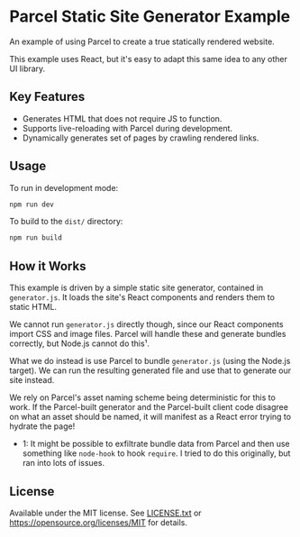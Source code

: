 # Parcel Static Site Generator Example
An example of using Parcel to create a true statically rendered website.

This example uses React, but it's easy to adapt this same idea to any other UI library.

## Key Features
* Generates HTML that does not require JS to function.
* Supports live-reloading with Parcel during development.
* Dynamically generates set of pages by crawling rendered links.

## Usage
To run in development mode:

```bash
npm run dev
```

To build to the `dist/` directory:

```bash
npm run build
```

## How it Works
This example is driven by a simple static site generator, contained in `generator.js`. It loads the site's React components and renders them to static HTML.

We cannot run `generator.js` directly though, since our React components import CSS and image files. Parcel will handle these and generate bundles correctly, but Node.js cannot do this¹.

What we do instead is use Parcel to bundle `generator.js` (using the Node.js target). We can run the resulting generated file and use that to generate our site instead.

We rely on Parcel's asset naming scheme being deterministic for this to work. If the Parcel-built generator and the Parcel-built client code disagree on what an asset should be named, it will manifest as a React error trying to hydrate the page!

* 1: It might be possible to exfiltrate bundle data from Parcel and then use something like `node-hook` to hook `require`. I tried to do this originally, but ran into lots of issues.

## License
Available under the MIT license. See [LICENSE.txt](LICENSE.txt) or <https://opensource.org/licenses/MIT> for details.